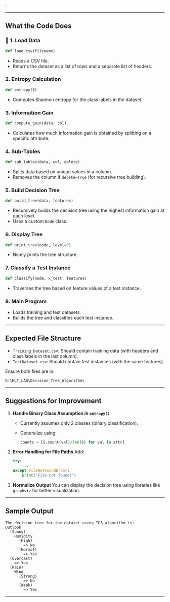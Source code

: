 :

---

## **What the Code Does**

### 🔹 **1. Load Data**

```python
def load_csv(filename)
```

* Reads a CSV file.
* Returns the dataset as a list of rows and a separate list of headers.

### **2. Entropy Calculation**

```python
def entropy(S)
```

* Computes Shannon entropy for the class labels in the dataset.

### **3. Information Gain**

```python
def compute_gain(data, col)
```

* Calculates how much information gain is obtained by splitting on a specific attribute.

### **4. Sub-Tables**

```python
def sub_tables(data, col, delete)
```

* Splits data based on unique values in a column.
* Removes the column if `delete=True` (for recursive tree building).

### **5. Build Decision Tree**

```python
def build_tree(data, features)
```

* Recursively builds the decision tree using the highest information gain at each level.
* Uses a custom `Node` class.

### **6. Display Tree**

```python
def print_tree(node, level=0)
```

* Nicely prints the tree structure.

### **7. Classify a Test Instance**

```python
def classify(node, x_test, features)
```

* Traverses the tree based on feature values of a test instance.

### **8. Main Program**

* Loads training and test datasets.
* Builds the tree and classifies each test instance.

---

## **Expected File Structure**

* `Training_Dataset.csv`: Should contain training data (with headers and class labels in the last column).
* `TestDataset.csv`: Should contain test instances (with the same features).

Ensure both files are in:

```
D:\MLT_LAB\Decision_Tree_Algorithm\
```

---

##  Suggestions for Improvement

1. **Handle Binary Class Assumption in `entropy()`**

   * Currently assumes only 2 classes (binary classification).
   * Generalize using:

     ```python
     counts = [S.count(val)/len(S) for val in attr]
     ```

2. **Error Handling for File Paths**
   Add:

   ```python
   try:
       ...
   except FileNotFoundError:
       print("File not found!")
   ```

3. **Normalize Output**
   You can display the decision tree using libraries like `graphviz` for better visualization.

---

##  Sample Output

```
The decision tree for the dataset using ID3 algorithm is:
Outlook
  (Sunny)
    Humidity
      (High)
        => No
      (Normal)
        => Yes
  (Overcast)
    => Yes
  (Rain)
    Wind
      (Strong)
        => No
      (Weak)
        => Yes
```

---





